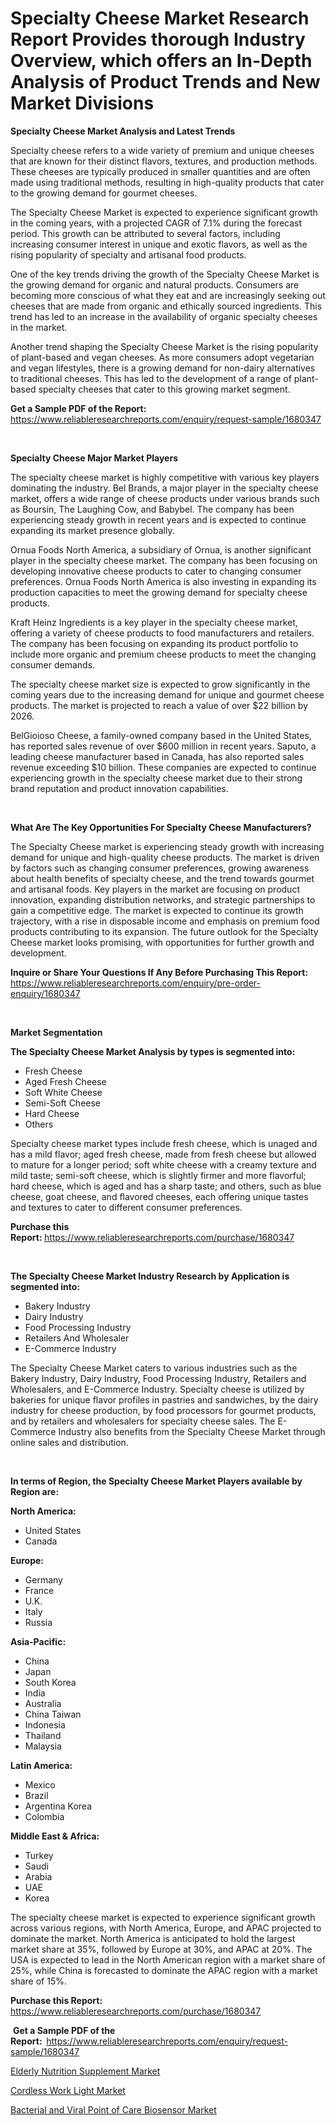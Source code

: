 <p><h1>Specialty Cheese Market Research Report Provides thorough Industry Overview, which offers an In-Depth Analysis of Product Trends and New Market Divisions</h1></p><p><strong>Specialty Cheese Market Analysis and Latest Trends</strong></p>
<p><p>Specialty cheese refers to a wide variety of premium and unique cheeses that are known for their distinct flavors, textures, and production methods. These cheeses are typically produced in smaller quantities and are often made using traditional methods, resulting in high-quality products that cater to the growing demand for gourmet cheeses.</p><p>The Specialty Cheese Market is expected to experience significant growth in the coming years, with a projected CAGR of 7.1% during the forecast period. This growth can be attributed to several factors, including increasing consumer interest in unique and exotic flavors, as well as the rising popularity of specialty and artisanal food products.</p><p>One of the key trends driving the growth of the Specialty Cheese Market is the growing demand for organic and natural products. Consumers are becoming more conscious of what they eat and are increasingly seeking out cheeses that are made from organic and ethically sourced ingredients. This trend has led to an increase in the availability of organic specialty cheeses in the market.</p><p>Another trend shaping the Specialty Cheese Market is the rising popularity of plant-based and vegan cheeses. As more consumers adopt vegetarian and vegan lifestyles, there is a growing demand for non-dairy alternatives to traditional cheeses. This has led to the development of a range of plant-based specialty cheeses that cater to this growing market segment.</p></p>
<p><strong>Get a Sample PDF of the Report:&nbsp;</strong> <a href="https://www.reliableresearchreports.com/enquiry/request-sample/1680347">https://www.reliableresearchreports.com/enquiry/request-sample/1680347</a></p>
<p>&nbsp;</p>
<p><strong>Specialty Cheese Major Market Players</strong></p>
<p><p>The specialty cheese market is highly competitive with various key players dominating the industry. Bel Brands, a major player in the specialty cheese market, offers a wide range of cheese products under various brands such as Boursin, The Laughing Cow, and Babybel. The company has been experiencing steady growth in recent years and is expected to continue expanding its market presence globally.</p><p>Ornua Foods North America, a subsidiary of Ornua, is another significant player in the specialty cheese market. The company has been focusing on developing innovative cheese products to cater to changing consumer preferences. Ornua Foods North America is also investing in expanding its production capacities to meet the growing demand for specialty cheese products.</p><p>Kraft Heinz Ingredients is a key player in the specialty cheese market, offering a variety of cheese products to food manufacturers and retailers. The company has been focusing on expanding its product portfolio to include more organic and premium cheese products to meet the changing consumer demands.</p><p>The specialty cheese market size is expected to grow significantly in the coming years due to the increasing demand for unique and gourmet cheese products. The market is projected to reach a value of over $22 billion by 2026.</p><p>BelGioioso Cheese, a family-owned company based in the United States, has reported sales revenue of over $600 million in recent years. Saputo, a leading cheese manufacturer based in Canada, has also reported sales revenue exceeding $10 billion. These companies are expected to continue experiencing growth in the specialty cheese market due to their strong brand reputation and product innovation capabilities.</p></p>
<p>&nbsp;</p>
<p><strong>What Are The Key Opportunities For Specialty Cheese Manufacturers?</strong></p>
<p><p>The Specialty Cheese market is experiencing steady growth with increasing demand for unique and high-quality cheese products. The market is driven by factors such as changing consumer preferences, growing awareness about health benefits of specialty cheese, and the trend towards gourmet and artisanal foods. Key players in the market are focusing on product innovation, expanding distribution networks, and strategic partnerships to gain a competitive edge. The market is expected to continue its growth trajectory, with a rise in disposable income and emphasis on premium food products contributing to its expansion. The future outlook for the Specialty Cheese market looks promising, with opportunities for further growth and development.</p></p>
<p><strong>Inquire or Share Your Questions If Any Before Purchasing This Report:</strong> <a href="https://www.reliableresearchreports.com/enquiry/pre-order-enquiry/1680347">https://www.reliableresearchreports.com/enquiry/pre-order-enquiry/1680347</a></p>
<p>&nbsp;</p>
<p><strong>Market Segmentation</strong></p>
<p><strong>The Specialty Cheese Market Analysis by types is segmented into:</strong></p>
<p><ul><li>Fresh Cheese</li><li>Aged Fresh Cheese</li><li>Soft White Cheese</li><li>Semi-Soft Cheese</li><li>Hard Cheese</li><li>Others</li></ul></p>
<p><p>Specialty cheese market types include fresh cheese, which is unaged and has a mild flavor; aged fresh cheese, made from fresh cheese but allowed to mature for a longer period; soft white cheese with a creamy texture and mild taste; semi-soft cheese, which is slightly firmer and more flavorful; hard cheese, which is aged and has a sharp taste; and others, such as blue cheese, goat cheese, and flavored cheeses, each offering unique tastes and textures to cater to different consumer preferences.</p></p>
<p><strong>Purchase this Report:&nbsp;</strong><a href="https://www.reliableresearchreports.com/purchase/1680347">https://www.reliableresearchreports.com/purchase/1680347</a></p>
<p>&nbsp;</p>
<p><strong>The Specialty Cheese Market Industry Research by Application is segmented into:</strong></p>
<p><ul><li>Bakery Industry</li><li>Dairy Industry</li><li>Food Processing Industry</li><li>Retailers And Wholesaler</li><li>E-Commerce Industry</li></ul></p>
<p><p>The Specialty Cheese Market caters to various industries such as the Bakery Industry, Dairy Industry, Food Processing Industry, Retailers and Wholesalers, and E-Commerce Industry. Specialty cheese is utilized by bakeries for unique flavor profiles in pastries and sandwiches, by the dairy industry for cheese production, by food processors for gourmet products, and by retailers and wholesalers for specialty cheese sales. The E-Commerce Industry also benefits from the Specialty Cheese Market through online sales and distribution.</p></p>
<p>&nbsp;</p>
<p><strong>In terms of Region, the Specialty Cheese Market Players available by Region are:</strong></p>
<p>
    <p> <strong> North America: </strong>
        <ul>
            <li>United States</li>
            <li>Canada</li>
        </ul>
        </p> 
    <p> <strong> Europe: </strong>
        <ul>
            <li>Germany</li>
            <li>France</li>
            <li>U.K.</li>
            <li>Italy</li>
            <li>Russia</li>
        </ul>
        </p> 
    <p> <strong> Asia-Pacific: </strong>
        <ul>
            <li>China</li>
            <li>Japan</li>
            <li>South Korea</li>
            <li>India</li>
            <li>Australia</li>
            <li>China Taiwan</li>
            <li>Indonesia</li>
            <li>Thailand</li>
            <li>Malaysia</li>
        </ul>
        </p> 
    <p> <strong> Latin America: </strong>
        <ul>
            <li>Mexico</li>
            <li>Brazil</li>
            <li>Argentina Korea</li>
            <li>Colombia</li>
        </ul>
        </p> 
    <p> <strong> Middle East & Africa: </strong>
        <ul>
            <li>Turkey</li>
            <li>Saudi</li>
            <li>Arabia</li>
            <li>UAE</li>
            <li>Korea</li>
        </ul>
    </p>
    </p>
<p><p>The specialty cheese market is expected to experience significant growth across various regions, with North America, Europe, and APAC projected to dominate the market. North America is anticipated to hold the largest market share at 35%, followed by Europe at 30%, and APAC at 20%. The USA is expected to lead in the North American region with a market share of 25%, while China is forecasted to dominate the APAC region with a market share of 15%.</p></p>
<p><strong>Purchase this Report: </strong><a href="https://www.reliableresearchreports.com/purchase/1680347">https://www.reliableresearchreports.com/purchase/1680347</a></p>
<p>&nbsp;<strong>Get a Sample PDF of the Report:&nbsp;&nbsp;</strong><a href="https://www.reliableresearchreports.com/enquiry/request-sample/1680347">https://www.reliableresearchreports.com/enquiry/request-sample/1680347</a></p>
<p><strong></strong></p>
<p><p><a href="https://www.linkedin.com/pulse/elderly-nutrition-supplement-market-challenges-opportunities-kyupe?trackingId=n0MbbUlqIT%2BRo3e0lYi8nw%3D%3D">Elderly Nutrition Supplement Market</a></p><p><a href="https://www.linkedin.com/pulse/cordless-work-light-market-size-growth-forecast-from-2024-w5hke?trackingId=8bvsMIgh3H368ACXp0vnyQ%3D%3D">Cordless Work Light Market</a></p><p><a href="https://www.linkedin.com/pulse/global-bacterial-viral-point-care-biosensor-market-types-qp2ve?trackingId=jPIIxIiz%2B%2BDSe%2FoH%2F3mp%2Fg%3D%3D">Bacterial and Viral Point of Care Biosensor Market</a></p></p>